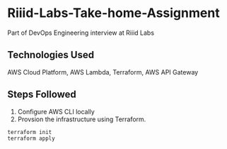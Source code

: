 # Riiid-Labs-Take-home-Assignment
Part of DevOps Engineering interview at Riiid Labs

## Technologies Used
AWS Cloud Platform, AWS Lambda, Terraform, AWS API Gateway

## Steps Followed
1. Configure AWS CLI locally
2. Provsion the infrastructure using Terraform. 
```
terraform init
terraform apply
```

